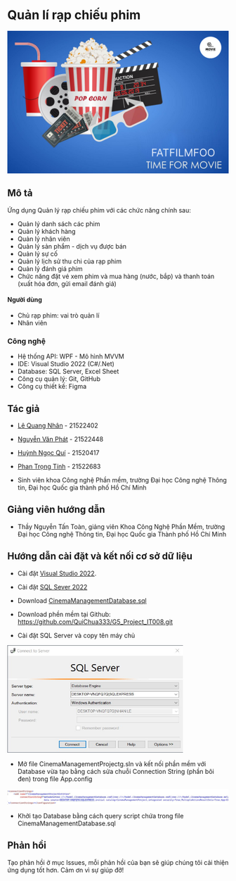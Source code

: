 # Quản lí rạp chiếu phim
<img src="./ImageApp/FatFilmFoo.png" width="800"/>

## Mô tả 

Ứng dụng Quản lý rạp chiếu phim với các chức năng chính sau:
* Quản lý danh sách các phim
* Quản lý khách hàng
* Quản lý nhân viên
* Quản lý sản phẩm - dịch vụ được bán
* Quản lý sự cố
* Quản lý lịch sử thu chi của rạp phim
* Quản lý đánh giá phim
* Chức năng đặt vé xem phim và mua hàng (nước, bắp) và thanh toán (xuất hóa đơn, gửi email đánh giá)
#### Người dùng 

* Chủ rạp phim: vai trò quản lí
* Nhân viên
### Công nghệ 

* Hệ thống API: WPF - Mô hình MVVM
* IDE: Visual Studio 2022 (C#/.Net)
* Database: SQL Server, Excel Sheet
* Công cụ quản lý: Git, GitHub
* Công cụ thiết kế: Figma

## Tác giả 

* [Lê Quang Nhân](https://www.facebook.com/profile.php?id=100040989546712) - 21522402

* [Nguyễn Văn Phát](https://www.facebook.com/profile.php?id=100009796787588) - 21522448

* [Huỳnh Ngọc Quí](https://www.facebook.com/quichua333) - 21520417

* [Phan Trọng Tính](https://www.facebook.com/profile.php?id=100073316952962) - 21522683

 * Sinh viên khoa Công nghệ Phần mềm, trường Đại học Công nghệ Thông tin, Đại học Quốc gia thành phố Hồ Chí Minh 

## Giảng viên hướng dẫn 

* Thầy Nguyễn Tấn Toàn, giảng viên Khoa Công Nghệ Phần Mềm, trường Đại học Công nghệ Thông tin, Đại học Quốc gia Thành phố Hồ Chí Minh 

## Hướng dẫn cài đặt và kết nối cơ sở dữ liệu

* Cài đặt [Visual Studio 2022](https://visualstudio.microsoft.com/downloads/).

* Cài đặt [SQL Sever 2022](https://www.microsoft.com/en-us/sql-server/sql-server-downloads)

* Download [CinemaManagementDatabase.sql](https://drive.google.com/file/d/13NLEl_wsCyYTGFiyjYWBwTJ-r2a8jC7K/view?usp=sharing)

* Download phền mềm tại Github: https://github.com/QuiChua333/G5_Project_IT008.git

* Cài đặt SQL Server và copy tên máy chủ
<img src="./ImageApp/ConnectString.jpg" width="400"/>

* Mở file CinemaManagementProjectg.sln và kết nối phần mềm với Database vừa tạo bằng cách sửa chuỗi Connection String (phần bôi đen) trong file App.config
<img src="./ImageApp/ChangeString.jpg"/>

* Khởi tạo Database bằng cách query script chứa trong file CinemaManagementDatabase.sql

## Phản hồi 

Tạo phản hồi ở mục Issues, mỗi phản hồi của bạn sẽ giúp chúng tôi cải thiện ứng dụng tốt hơn. Cảm ơn vì sự giúp đỡ! 
